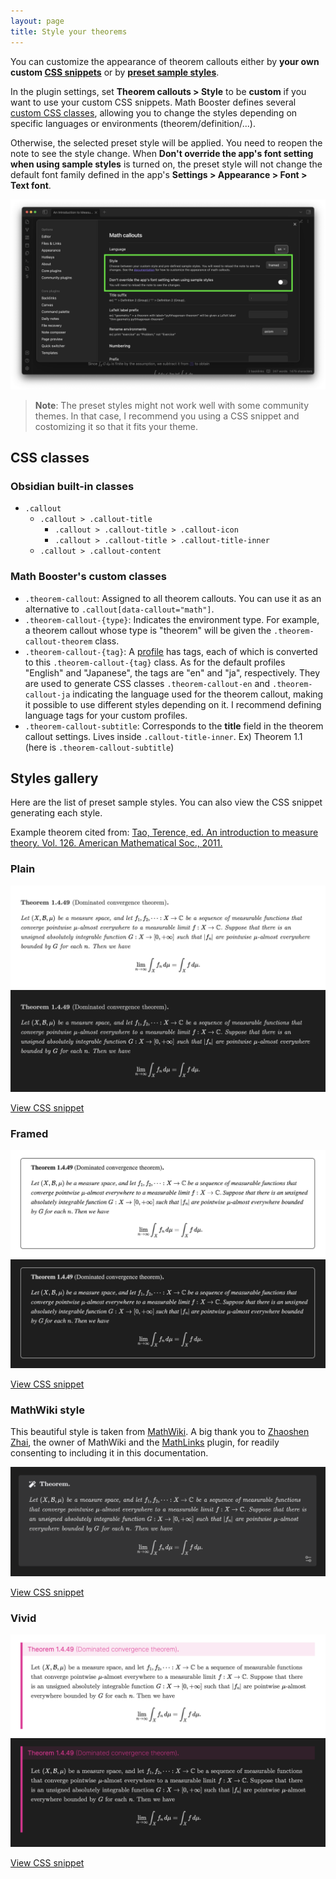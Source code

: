 ```yaml
---
layout: page
title: Style your theorems
---
```


You can customize the appearance of theorem callouts either by **your own custom [CSS snippets](https://help.obsidian.md/Extending+Obsidian/CSS+snippets)** or by **[preset sample styles](#styles-gallery)**.

In the plugin settings, set **Theorem callouts > Style** to be **custom** if you want to use your custom CSS snippets. 
Math Booster defines several [custom CSS classes](#math-boosters-custom-classes), allowing you to change the styles depending on specific languages or environments (theorem/definition/...).

Otherwise, the selected preset style will be applied. You need to reopen the note to see the style change.
When **Don't override the app's font setting when using sample styles** is turned on, the preset style will not change the default font family defined in the app's **Settings > Appearance > Font > Text font**.

![Style setting](fig/style_setting.png)

> **Note**: The preset styles might not work well with some community themes. In that case, I recommend you using a CSS snippet and costomizing it so that it fits your theme.


## CSS classes

### Obsidian built-in classes

- `.callout`
  - `.callout > .callout-title`
    - `.callout > .callout-title > .callout-icon`
    - `.callout > .callout-title > .callout-title-inner`
  - `.callout > .callout-content`

### Math Booster's custom classes

- `.theorem-callout`: Assigned to all theorem callouts. You can use it as an alternative to `.callout[data-callout="math"]`.
- `.theorem-callout-{type}`: Indicates the environment type. For example, a theorem callout whose type is "theorem" will be given the `.theorem-callout-theorem` class.
- `.theorem-callout-{tag}`: A [profile](profiles) has tags, each of which is converted to this `.theorem-callout-{tag}` class. As for the default profiles "English" and "Japanese", the tags are "en" and "ja", respectively. They are used to generate CSS classes `.theorem-callout-en` and `.theorem-callout-ja` indicating the language used for the theorem callout, making it possible to use different styles depending on it. I recommend defining language tags for your custom profiles.
- `.theorem-callout-subtitle`: Corresponds to the **title** field in the theorem callout settings. Lives inside `.callout-title-inner`. Ex) Theorem 1.1 (here is `.theorem-callout-subtitle`)

## Styles gallery

Here are the list of preset sample styles. You can also view the CSS snippet generating each style.

Example theorem cited from: [Tao, Terence, ed. An introduction to measure theory. Vol. 126. American Mathematical Soc., 2011.](https://terrytao.files.wordpress.com/2012/12/gsm-126-tao5-measure-book.pdf)

### Plain

![Plain light](fig/plain.png)
![Plain dark](fig/plain-dark.png)

[View CSS snippet](https://github.com/RyotaUshio/obsidian-math-booster/blob/master/styles/plain.css)

### Framed

![Framed](fig/framed.png)
![Framed dark](fig/framed-dark.png)

[View CSS snippet](https://github.com/RyotaUshio/obsidian-math-booster/blob/master/styles/framed.css)

### MathWiki style

This beautiful style is taken from [MathWiki](https://github.com/zhaoshenzhai/MathWiki). A big thank you to [Zhaoshen Zhai](https://github.com/zhaoshenzhai), the owner of MathWiki and the [MathLinks](obsidian://show-plugin?id=mathlinks) plugin, for readily consenting to including it in this documentation.


![MathWiki style](fig/mathwiki.png)

[View CSS snippet](https://github.com/RyotaUshio/obsidian-math-booster/blob/master/styles/mathwiki.css)

### Vivid

![Vivid light](fig/vivid-light.png)
![Vivid dark](fig/vivid-dark.png)

[View CSS snippet](https://github.com/RyotaUshio/obsidian-math-booster/blob/master/styles/vivid.css)
